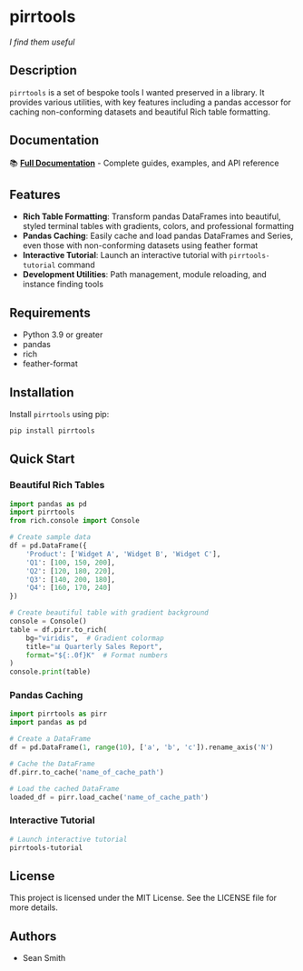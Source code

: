 # pirrtools

*I find them useful*

## Description

`pirrtools` is a set of bespoke tools I wanted preserved in a library. It provides various utilities, with key features including a pandas accessor for caching non-conforming datasets and beautiful Rich table formatting.

## Documentation

📚 **[Full Documentation](https://pirsquared.github.io/pirrtools/)** - Complete guides, examples, and API reference

## Features

- **Rich Table Formatting**: Transform pandas DataFrames into beautiful, styled terminal tables with gradients, colors, and professional formatting
- **Pandas Caching**: Easily cache and load pandas DataFrames and Series, even those with non-conforming datasets using feather format
- **Interactive Tutorial**: Launch an interactive tutorial with `pirrtools-tutorial` command
- **Development Utilities**: Path management, module reloading, and instance finding tools

## Requirements

- Python 3.9 or greater
- pandas
- rich
- feather-format

## Installation

Install `pirrtools` using pip:

```bash
pip install pirrtools
```

## Quick Start

### Beautiful Rich Tables

```python
import pandas as pd
import pirrtools
from rich.console import Console

# Create sample data
df = pd.DataFrame({
    'Product': ['Widget A', 'Widget B', 'Widget C'],
    'Q1': [100, 150, 200],
    'Q2': [120, 180, 220], 
    'Q3': [140, 200, 180],
    'Q4': [160, 170, 240]
})

# Create beautiful table with gradient background
console = Console()
table = df.pirr.to_rich(
    bg="viridis",  # Gradient colormap
    title="📊 Quarterly Sales Report",
    format="${:.0f}K"  # Format numbers
)
console.print(table)
```

### Pandas Caching

```python
import pirrtools as pirr
import pandas as pd

# Create a DataFrame
df = pd.DataFrame(1, range(10), ['a', 'b', 'c']).rename_axis('N')

# Cache the DataFrame
df.pirr.to_cache('name_of_cache_path')

# Load the cached DataFrame
loaded_df = pirr.load_cache('name_of_cache_path')
```

### Interactive Tutorial

```bash
# Launch interactive tutorial
pirrtools-tutorial
```

## License
This project is licensed under the MIT License. See the LICENSE file for more details.

## Authors
- Sean Smith